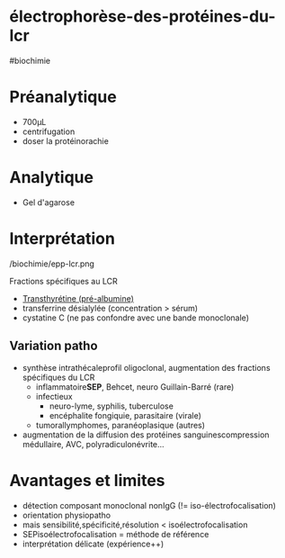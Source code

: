 # électrophorèse-des-protéines-du-lcr
#biochimie 



# Préanalytique


- 700μL 
- centrifugation 
- doser la protéinorachie 


# Analytique


- Gel d'agarose 


# Interprétation


 
/biochimie/epp-lcr.png

Fractions spécifiques au LCR 

- [Transthyrétine (pré-albumine)](#transthyrc3a9tine-prc3a9-albuminenorgmd) 
- transferrine désialylée (concentration > sérum) 
- cystatine C (ne pas confondre avec une bande monoclonale) 


## Variation patho


- synthèse intrathécaleprofil oligoclonal, augmentation des fractions spécifiques du LCR 
    - inflammatoire**SEP**, Behcet, neuro Guillain-Barré (rare) 
    - infectieux
        - neuro-lyme, syphilis, tuberculose 
        - encéphalite fongiquie, parasitaire (virale) 
    - tumorallymphomes, paranéoplasique (autres) 
- augmentation de la diffusion des protéines sanguinescompression médullaire, AVC, polyradiculonévrite… 


# Avantages et limites


- détection composant monoclonal nonIgG (!= iso-électrofocalisation) 
- orientation physiopatho 
- mais sensibilité,spécificité,résolution < isoélectrofocalisation 
- SEPisoélectrofocalisation = méthode de référence 
- interprétation délicate (expérience++) 

